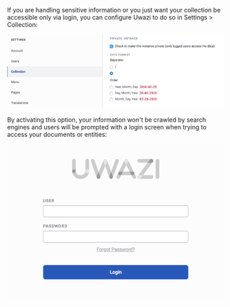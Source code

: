 If you are handling sensitive information or you just want your collection be accessible only via login, you can configure Uwazi to do so in Settings > Collection:

![](https://github.com/huridocs/uwazi-assets/raw/master/wiki/screenshots/private-collection.png)

By activating this option, your information won't be crawled by search engines and users will be prompted with a login screen when trying to access your documents or entities:

![](https://github.com/huridocs/uwazi-assets/raw/master/wiki/screenshots/login-screen.png)